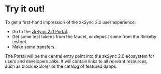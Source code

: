 # Try it out!

To get a first-hand impression of the zkSync 2.0 user experience:

- Go to the [zkSync 2.0 Portal](https://portal.zksync.io).
- Get some test tokens from the faucet, or deposit some from the Rinkeby testnet.
- Make some transfers.

The Portal will be the central entry point into the zkSync 2.0 ecosystem for users and developers alike. It will contain links to all relevant resources, such as block explorer or the catalog of featured dapps.
